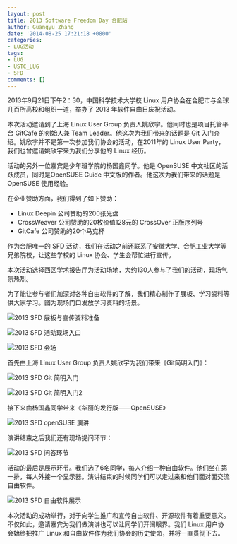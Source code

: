 ```yaml
---
layout: post
title: 2013 Software Freedom Day 合肥站
author: Guangyu Zhang
date: '2014-08-25 17:21:18 +0800'
categories:
- LUG活动
tags:
- LUG
- USTC_LUG
- SFD
comments: []
---
```

2013年9月21日下午2：30，中国科学技术大学校 Linux 用户协会在合肥市与全球几百所高校和组织一道，举办了 2013 年软件自由日庆祝活动。

本次活动邀请到了上海 Linux User Group 负责人姚欣宇。他同时也是项目托管平台 GitCafe 的创始人兼 Team Leader。他这次为我们带来的话题是 Git 入门介绍。姚欣宇并不是第一次参加我们协会的活动，在2011年的 Linux User Party，我们也曾邀请姚欣宇来为我们分享他的 Linux 经历。

活动的另外一位嘉宾是少年班学院的杨国鑫同学。他是 OpenSUSE 中文社区的活跃成员，同时是OpenSUSE Guide 中文版的作者。他这次为我们带来的话题是 OpenSUSE 使用经验。

在企业赞助方面，我们得到了如下赞助：

- Linux Deepin 公司赞助的200张光盘
- CrossWeaver 公司赞助的20枚价值128元的 CrossOver 正版序列号
- GitCafe 公司赞助的20个马克杯

作为合肥唯一的 SFD 活动，我们在活动之前还联系了安徽大学、合肥工业大学等兄弟院校，让这些学校的 Linux 协会、学生会帮忙进行宣传。

本次活动选择西区学术报告厅为活动场地，大约130人参与了我们的活动，现场气氛热烈。

为了能让参与者们加深对各种自由软件的了解，我们精心制作了展板、学习资料等供大家学习。图为现场门口发放学习资料的场景。

![2013 SFD 展板与宣传资料准备](https://ftp.lug.ustc.edu.cn/wp-content/uploads/2013/12/2013sfd-zhanban.jpg)

![2013 SFD 活动现场入口](https://ftp.lug.ustc.edu.cn/wp-content/uploads/2014/08/2013sfd-entry.jpg)

![2013 SFD 会场](https://ftp.lug.ustc.edu.cn/wp-content/uploads/2014/08/2013sfd-scene1.jpg)

首先由上海 Linux User Group 负责人姚欣宇为我们带来《Git简明入门》：

![2013 SFD Git 简明入门](https://ftp.lug.ustc.edu.cn/wp-content/uploads/2014/08/2013sfd-git1.jpg)

![2013 SFD Git 简明入门2](https://ftp.lug.ustc.edu.cn/wp-content/uploads/2014/08/2013sfd-git2.jpg)

接下来由杨国鑫同学带来《华丽的发行版——OpenSUSE》

![2013 SFD openSUSE 演讲](https://ftp.lug.ustc.edu.cn/wp-content/uploads/2014/08/2013sfd-opensuse.jpg)

演讲结束之后我们还有现场提问环节：

![2013 SFD 问答环节](https://ftp.lug.ustc.edu.cn/wp-content/uploads/2014/08/2013sfd-quiz.jpg)

活动的最后是展示环节。我们选了6名同学，每人介绍一种自由软件。他们坐在第一排，每人外接一个显示器。演讲结束的时候同学们可以走过来和他们面对面交流自由软件。

![2013 SFD 自由软件展示](https://ftp.lug.ustc.edu.cn/wp-content/uploads/2014/08/2013sfd-scene2.jpg)

本次活动的成功举行，对于向学生推广和宣传自由软件、开源软件有着重要意义。不仅如此，邀请嘉宾为我们做演讲也可以让同学们开阔眼界。我们 Linux 用户协会始终把推广 Linux 和自由软件作为我们协会的历史使命，并将一直贯彻下去。
